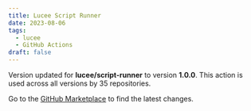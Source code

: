 ```yaml
---
title: Lucee Script Runner
date: 2023-08-06
tags:
  - lucee
  - GitHub Actions
draft: false
---
```



Version updated for **lucee/script-runner** to version **1.0.0**.
This action is used across all versions by 35 repositories.

Go to the [GitHub Marketplace](https://github.com/marketplace/actions/lucee-script-runner) to find the latest changes.
